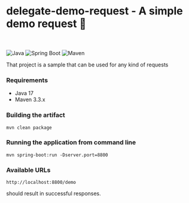 # delegate-demo-request - A simple demo request :rocket:

<br /><br />
![Java](https://img.shields.io/badge/Java-17-green?style=plastic&logo=java)
![Spring Boot](https://img.shields.io/badge/SpringBoot-2.7.4-green?style=plastic&logo=spring)
![Maven](https://img.shields.io/badge/Maven-green?style=plastic)

That project is a sample that can be used for any kind of requests
<br />

### Requirements ###

* Java 17
* Maven 3.3.x

### Building the artifact ###

```
mvn clean package
```

### Running the application from command line ###

```
mvn spring-boot:run -Dserver.port=8800
```

### Available URLs

```
http://localhost:8800/demo
```

should result in successful responses.